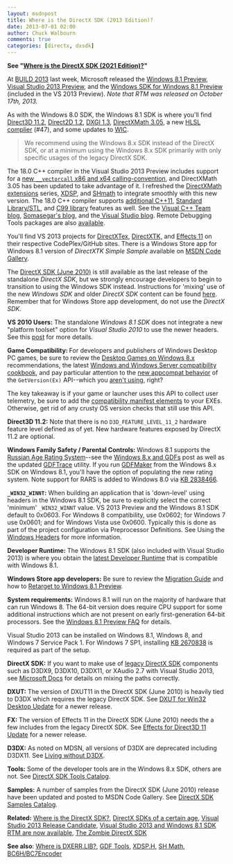```yaml
---
layout: msdnpost
title: Where is the DirectX SDK (2013 Edition)?
date: 2013-07-01 02:00
author: Chuck Walbourn
comments: true
categories: [directx, dxsdk]
---
```

<strong>See "<a href="https://aka.ms/dxsdk">Where is the DirectX SDK (2021 Edition)?</a>"</strong>

At <a href="http://www.buildwindows.com/">BUILD 2013</a> last week, Microsoft released the <a href="http://go.microsoft.com/fwlink/p/?LinkID=302144">Windows 8.1 Preview</a>, <a href="http://go.microsoft.com/fwlink/?LinkId=306566">Visual Studio 2013 Preview</a>, and the <a href="https://developer.microsoft.com/en-us/windows/downloads/sdk-archive">Windows SDK for Windows 8.1 Preview</a> (included in the VS 2013 Preview). <em>Note that RTM was released on </em><em>October 17th, 2013.</em>
<!--more-->

As with the Windows 8.0 SDK, the Windows 8.1 SDK is where you'll find <a href="https://docs.microsoft.com/en-us/windows/desktop/direct3d11/direct3d-11-2-features">Direct3D 11.2</a>, <a href="https://docs.microsoft.com/en-us/windows/desktop/Direct2D/what-s-new-in-direct2d-for-windows-8-consumer-preview">Direct2D 1.2</a>, <a href="https://docs.microsoft.com/en-us/windows/desktop/direct3ddxgi/dxgi-1-3-improvements">DXGI 1.3</a>, <a href="https://docs.microsoft.com/en-us/windows/desktop/dxmath/pg-xnamath-whatsnew">DirectXMath 3.05</a>, a new <a href="https://walbourn.github.io/hlsl-fxc-and-d3dcompile/">HLSL complier</a> (#47), and some updates to <a href="https://docs.microsoft.com/en-us/windows/desktop/wic/what-s-new-in-wic-for-windows-8-1">WIC</a>.

> We recommend using the Windows 8.x SDK instead of the DirectX SDK, or at a minimum using the Windows 8.x SDK primarily with only specific usages of the legacy DirectX SDK.

The 18.0 C++ compiler in the Visual Studio 2013 Preview includes support for a <a href="https://devblogs.microsoft.com/cppblog/introducing-vector-calling-convention/">new ``__vectorcall`` x86 and x64 calling-convention</a>, and DirectXMath 3.05 has been updated to take advantage of it. I refreshed the <a href="https://walbourn.github.io/directxmath-sse-sse2-and-arm-neon/">DirectXMath extensions</a> series, <a href="https://walbourn.github.io/xdsp-h-digital-signal-processing-helper-functions/">XDSP</a>, and <a href="http://go.microsoft.com/fwlink/p/?LinkId=262885">SHmath</a> to integrate smoothly with this new version. The 18.0 C++ compiler supports <a href="https://devblogs.microsoft.com/cppblog/announcing-november-ctp-of-the-c-compiler-now-with-more-c11/">additional C++11</a>, <a href="https://devblogs.microsoft.com/cppblog/c1114-stl-features-fixes-and-breaking-changes-in-vs-2013/">Standard Library/STL</a>, and <a href="https://devblogs.microsoft.com/cppblog/c99-library-support-in-visual-studio-2013/">C99 library</a> features as well. See the <a href="https://devblogs.microsoft.com/cppblog/whats-new-for-visual-c-developers-in-vs2013-preview/">Visual C++ Team blog</a>, <a href="">Somasegar's blog</a>, and the<a href="https://devblogs.microsoft.com/somasegar/build-2013-and-visual-studio-2013-preview/"> Visual Studio blog</a>. Remote Debugging Tools packages are also <a href="http://www.microsoft.com/en-us/download/details/?id=39312">available</a>.

You'll find VS 2013 projects for <a href="https://github.com/Microsoft/DirectXTex">DirectXTex</a>, <a href="https://github.com/Microsoft/DirectXTK"> DirectXTK,</a> and <a href="https://github.com/Microsoft/FX11">Effects 11</a> on their respective CodePlex/GitHub sites. There is a Windows Store app for Windows 8.1 version of <em>DirectXTK Simple Sample</em> available on <a href="http://code.msdn.microsoft.com/DirectXTK-Simple-Sample-a0b6de36">MSDN Code Gallery</a>.

The <a href="https://walbourn.github.io/announcement-directx-sdk-june-2010-is-live/">DirectX SDK (June 2010)</a> is still available as the last release of the standalone <em>DirectX SDK</em>, but we strongly encourage developers to begin to transition to using the Windows SDK instead. Instructions for 'mixing' use of the new <em>Windows SDK</em> and older <em>DirectX SDK</em> content can be found <a href="https://docs.microsoft.com/en-us/windows/desktop/directx-sdk--august-2009-">here</a>. Remember that for Windows Store app development, do not use the <em>DirectX SDK.</em>

<strong>VS 2010 Users:</strong> The standalone <em>Windows 8.1 SDK</em> does not integrate a new "platform toolset" option for<em> Visual Studio 2010</em> to use the newer headers. See this <a href="https://walbourn.github.io/visual-studio-2013-and-windows-8-1-sdk-rtm-are-now-available/">post</a> for more details.

<strong>Game Compatibility: </strong>For developers and publishers of Windows Desktop PC games, be sure to review the <a href="https://walbourn.github.io/desktop-games-on-windows-8-x">Desktop Games on Windows 8.x</a> recommendations, the latest <a href="https://docs.microsoft.com/en-us/windows/desktop/w8cookbook/windows-8-and-windows-server-8-compatibility-cookbook-portal">Windows and Windows Server compatibility cookbook</a>, and pay particular attention to the <a href="https://docs.microsoft.com/en-us/windows/desktop/w8cookbook/operating-system-version-changes-in-windows-8-1">new appcompat behavior</a> of the <code>GetVersion(Ex)</code> API--which you <a href="https://walbourn.github.io/whats-in-a-version-number/">aren't using</a>, right?

The key takeaway is if your game or launcher uses this API to collect user telemetry, be sure to add the <a href="https://walbourn.github.io/manifest-madness/">compatibility manifest elements</a> to your EXEs. Otherwise, get rid of any crusty OS version checks that still use this API.

<strong>Direct3D 11.2:</strong> Note that there is no ``D3D_FEATURE_LEVEL_11_2`` hardware feature level defined as of yet. New hardware features exposed by DirectX 11.2 are optional.

<strong>Windows Family Safety / Parental Controls: </strong>Windows 8.1 supports the <a href="http://go.microsoft.com/fwlink/?LinkId=282715">Russian Age Rating System</a>--see the <a href="https://walbourn.github.io/windows-8-release-preview-and-gdfs/">Windows 8.x and GDFs</a> post as well as the updated <a href="https://github.com/walbourn/directx-sdk-samples/tree/master/GDFTrace">GDFTrace</a> utility. If you run <a href="http://go.microsoft.com/fwlink/?LinkId=252091">GDFMaker</a> from the Windows 8.x SDK on Windows 8.1, you'll have the option of populating the new rating system. Note support for RARS is added to Windows 8.0 via <a href="http://support.microsoft.com/kb/2838466">KB 2838466</a>.

<strong>``_WIN32_WINNT``:</strong> When building an application that is 'down-level' using headers in the Windows 8.1 SDK, be sure to explicitly select the correct 'minimum' ``_WIN32_WINNT`` value. VS 2013 Preview and the Windows 8.1 SDK default to 0x0603. For Windows 8 compatibility, use 0x0602; for Windows 7 use 0x0601; and for Windows Vista use 0x0600. Typically this is done as part of the project configuration via Preprocessor Definitions. See Using the <a href="https://docs.microsoft.com/en-us/windows/desktop/WinProg/using-the-windows-headers">Windows Headers</a> for more information.

<strong>Developer Runtime:</strong> The Windows 8.1 SDK (also included with Visual Studio 2013) is where you obtain the <a href="https://walbourn.github.io/direct3d-sdk-debug-layer-tricks/">latest Developer Runtime</a> that is compatible with Windows 8.1.

<strong>Windows Store app developers:</strong> Be sure to review the <a href="http://go.microsoft.com/fwlink/?LinkID=304117">Migration Guide</a> and how to <a href="http://go.microsoft.com/fwlink/?LinkID=309366">Retarget to Windows 8.1 Preview</a>.

<strong>System requirements:</strong> Windows 8.1 will run on the majority of hardware that can run Windows 8. The 64-bit version does require CPU support for some additional instructions which are not present on early first-generation 64-bit processors. See the <a href="http://windows.microsoft.com/en-us/windows-8/preview-faq">Windows 8.1 Preview FAQ</a> for details.

Visual Studio 2013 can be installed on Windows 8.1, Windows 8, and Windows 7 Service Pack 1. For Windows 7 SP1, installing <a href="https://walbourn.github.io/directx-11-1-and-windows-7-update/">KB 2670838</a> is required as part of the setup.

<strong>DirectX SDK:</strong> If you want to make use of <a href="https://walbourn.github.io/announcement-directx-sdk-june-2010-is-live/">legacy DirectX SDK</a> components such as D3DX9, D3DX10, D3DX11, or XAudio 2.7 with Visual Studio 2013, see <a href="https://docs.microsoft.com/en-us/windows/desktop/directx-sdk--august-2009-">Microsoft Docs</a> for details on mixing the paths correctly.

<strong>DXUT:</strong> The version of DXUT11 in the DirectX SDK (June 2010) is heavily tied to D3DX which requires the legacy DirectX SDK. See <a href="https://walbourn.github.io/dxut-for-win32-desktop-update/">DXUT for Win32 Desktop Update</a> for a newer release.

<strong>FX:  </strong>The version of Effects 11 in the DirectX SDK (June 2010) needs the a few includes from the legacy DirectX SDK. See <a href="https://walbourn.github.io/effects-for-direct3d-11-update/">Effects for Direct3D 11 Update</a> for a newer release.

<strong>D3DX:</strong> As noted on MDSN, all versions of D3DX are deprecated including D3DX11. See <a href="https://walbourn.github.io/living-without-d3dx/">Living without D3DX</a>.

<strong>Tools:</strong> Some of the developer tools are in the Windows 8.x SDK, others are not. See <a href="https://walbourn.github.io/directx-sdk-tools-catalog/">DirectX SDK Tools Catalog</a>.

<strong>Samples:</strong> A number of samples from the DirectX SDK (June 2010) release have been updated and posted to MSDN Code Gallery. See <a href="https://walbourn.github.io/directx-sdk-samples-catalog/">DirectX SDK Samples Catalog</a>.

<strong>Related:</strong> <a href="https://walbourn.github.io/where-is-the-directx-sdk/">Where is the DirectX SDK?</a>, <a href="https://walbourn.github.io/directx-sdks-of-a-certain-age/">DirectX SDKs of a certain age</a>, <a href="https://walbourn.github.io/visual-studio-2013-release-candidate/">Visual Studio 2013 Release Candidate</a>, <a href="https://walbourn.github.io/visual-studio-2013-and-windows-8-1-sdk-rtm-are-now-available/">Visual Studio 2013 and Windows 8.1 SDK RTM are now available</a>, <a href="https://walbourn.github.io/the-zombie-directx-sdk/">The Zombie DirectX SDK</a>

<strong>See also</strong>: <a href="https://walbourn.github.io/wheres-dxerr-lib/">Where is DXERR.LIB?</a>, <a href="https://walbourn.github.io/windows-8-release-preview-and-gdfs/">GDF Tools</a>, <a href="https://walbourn.github.io/xdsp-h-digital-signal-processing-helper-functions/">XDSP.H</a>, <a href="https://walbourn.github.io/spherical-harmonics-math/">SH Math</a>, <a href="https://github.com/walbourn/directx-sdk-samples/tree/master/BC6HBC7EncoderCS">BC6H/BC7Encoder</a>
